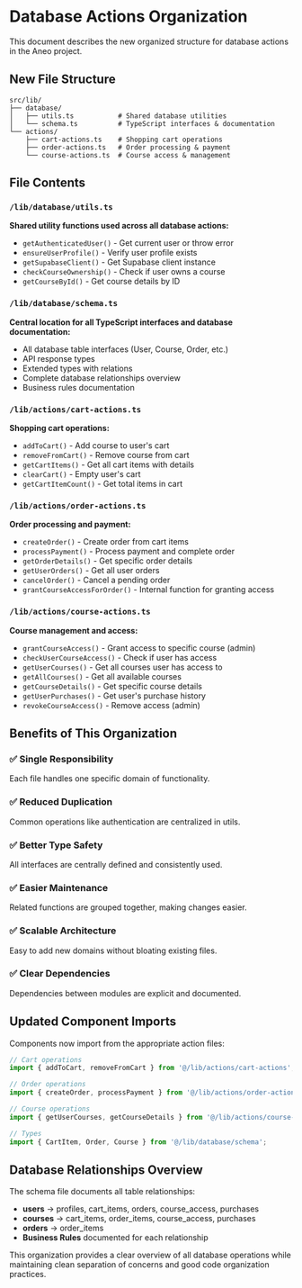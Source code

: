 # Database Actions Organization

This document describes the new organized structure for database actions in the Aneo project.

## New File Structure

```
src/lib/
├── database/
│   ├── utils.ts           # Shared database utilities
│   └── schema.ts          # TypeScript interfaces & documentation
└── actions/
    ├── cart-actions.ts    # Shopping cart operations
    ├── order-actions.ts   # Order processing & payment
    └── course-actions.ts  # Course access & management
```

## File Contents

### `/lib/database/utils.ts`
**Shared utility functions used across all database actions:**
- `getAuthenticatedUser()` - Get current user or throw error
- `ensureUserProfile()` - Verify user profile exists
- `getSupabaseClient()` - Get Supabase client instance
- `checkCourseOwnership()` - Check if user owns a course
- `getCourseById()` - Get course details by ID

### `/lib/database/schema.ts`
**Central location for all TypeScript interfaces and database documentation:**
- All database table interfaces (User, Course, Order, etc.)
- API response types
- Extended types with relations
- Complete database relationships overview
- Business rules documentation

### `/lib/actions/cart-actions.ts`
**Shopping cart operations:**
- `addToCart()` - Add course to user's cart
- `removeFromCart()` - Remove course from cart
- `getCartItems()` - Get all cart items with details
- `clearCart()` - Empty user's cart
- `getCartItemCount()` - Get total items in cart

### `/lib/actions/order-actions.ts`
**Order processing and payment:**
- `createOrder()` - Create order from cart items
- `processPayment()` - Process payment and complete order
- `getOrderDetails()` - Get specific order details
- `getUserOrders()` - Get all user orders
- `cancelOrder()` - Cancel a pending order
- `grantCourseAccessForOrder()` - Internal function for granting access

### `/lib/actions/course-actions.ts`
**Course management and access:**
- `grantCourseAccess()` - Grant access to specific course (admin)
- `checkUserCourseAccess()` - Check if user has access
- `getUserCourses()` - Get all courses user has access to
- `getAllCourses()` - Get all available courses
- `getCourseDetails()` - Get specific course details
- `getUserPurchases()` - Get user's purchase history
- `revokeCourseAccess()` - Remove access (admin)

## Benefits of This Organization

### ✅ **Single Responsibility**
Each file handles one specific domain of functionality.

### ✅ **Reduced Duplication**
Common operations like authentication are centralized in utils.

### ✅ **Better Type Safety**
All interfaces are centrally defined and consistently used.

### ✅ **Easier Maintenance**
Related functions are grouped together, making changes easier.

### ✅ **Scalable Architecture**
Easy to add new domains without bloating existing files.

### ✅ **Clear Dependencies**
Dependencies between modules are explicit and documented.

## Updated Component Imports

Components now import from the appropriate action files:

```typescript
// Cart operations
import { addToCart, removeFromCart } from '@/lib/actions/cart-actions';

// Order operations  
import { createOrder, processPayment } from '@/lib/actions/order-actions';

// Course operations
import { getUserCourses, getCourseDetails } from '@/lib/actions/course-actions';

// Types
import { CartItem, Order, Course } from '@/lib/database/schema';
```

## Database Relationships Overview

The schema file documents all table relationships:

- **users** → profiles, cart_items, orders, course_access, purchases
- **courses** → cart_items, order_items, course_access, purchases  
- **orders** → order_items
- **Business Rules** documented for each relationship

This organization provides a clear overview of all database operations while maintaining clean separation of concerns and good code organization practices.